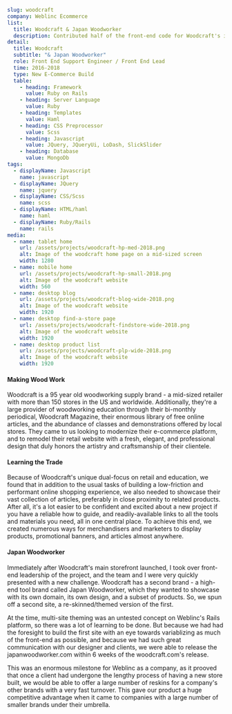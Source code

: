 ```yml
slug: woodcraft
company: Weblinc Ecommerce
list:
  title: Woodcraft & Japan Woodworker
  description: Contributed half of the front-end code for Woodcraft's initial build and then took over front-end leadership of new feature work on the project. Led the development of a reskin of the same app to showcase their more upscale tool brand, Japan Woodworker.
detail:
  title: Woodcraft
  subtitle: "& Japan Woodworker"
  role: Front End Support Engineer / Front End Lead
  time: 2016-2018
  type: New E-Commerce Build
  table:
    - heading: Framework
      value: Ruby on Rails
    - heading: Server Language
      value: Ruby
    - heading: Templates
      value: Haml
    - heading: CSS Preprocessor
      value: Scss
    - heading: Javascript
      value: JQuery, JQueryUi, LoDash, SlickSlider
    - heading: Database
      value: MongoDb
tags:
  - displayName: Javascript
    name: javascript
  - displayName: JQuery
    name: jquery
  - displayName: CSS/Scss
    name: scss
  - displayName: HTML/haml
    name: haml
  - displayName: Ruby/Rails
    name: rails
media:
  - name: tablet home
    url: /assets/projects/woodcraft-hp-med-2018.png
    alt: Image of the woodcraft home page on a mid-sized screen
    width: 1280
  - name: mobile home
    url: /assets/projects/woodcraft-hp-small-2018.png
    alt: Image of the woodcraft website
    width: 560
  - name: desktop blog
    url: /assets/projects/woodcraft-blog-wide-2018.png
    alt: Image of the woodcraft website
    width: 1920
  - name: desktop find-a-store page
    url: /assets/projects/woodcraft-findstore-wide-2018.png
    alt: Image of the woodcraft website
    width: 1920
  - name: desktop product list
    url: /assets/projects/woodcraft-plp-wide-2018.png
    alt: Image of the woodcraft website
    width: 1920
```

#### Making Wood Work

Woodcraft is a 95 year old woodworking supply brand - a mid-sized retailer with more than 150 stores in the US and worldwide.  Additionally, they're a large provider of woodworking education through their bi-monthly periodical, Woodcraft Magazine, their enormous library of free online articles, and the abundance of classes and demonstrations offered by local stores.  They came to us looking to modernize their e-commerce platform, and to remodel their retail website with a fresh, elegant, and professional design that duly honors the artistry and craftsmanship of their clientele.

#### Learning the Trade

Because of Woodcraft's unique dual-focus on retail and education, we found that in addition to the usual tasks of building a low-friction and performant online shopping experience, we also needed to showcase their vast collection of articles, preferably in close proximity to related products.  After all, it's a lot easier to be confident and excited about a new project if you have a reliable how to guide, and readily-available links to all the tools and materials you need, all in one central place.  To achieve this end, we created numerous ways for merchandisers and marketers to display products, promotional banners, and articles almost anywhere.

#### Japan Woodworker

Immediately after Woodcraft's main storefront launched, I took over front-end leadership of the project, and the team and I were very quickly presented with a new challenge.  Woodcraft has a second brand - a high-end tool brand called Japan Woodworker, which they wanted to showcase with its own domain, its own design, and a subset of products.  So, we spun off a second site, a re-skinned/themed version of the first.

At the time, multi-site theming was an untested concept on Weblinc's Rails platform, so there was a lot of learning to be done. But because we had had the foresight to build the first site with an eye towards variablizing as much of the front-end as possible, and because we had such great communication with our designer and clients, we were able to release the japanwoodworker.com within 6 weeks of the woodcraft.com's release.

This was an enormous milestone for Weblinc as a company, as it prooved that once a client had undergone the lengthy process of having a new store built, we would be able to offer a large number of reskins for a company's other brands with a very fast turnover.  This gave our product a huge competitive advantage when it came to companies with a large number of smaller brands under their umbrella.